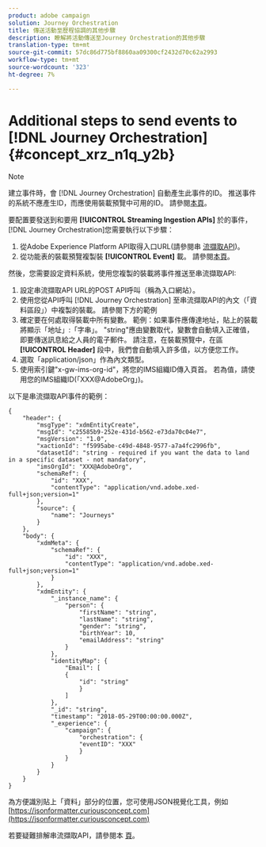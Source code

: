 ```yaml
---
product: adobe campaign
solution: Journey Orchestration
title: 傳送活動至歷程協調的其他步驟
description: 瞭解將活動傳送至Journey Orchestration的其他步驟
translation-type: tm+mt
source-git-commit: 57dc86d775bf8860aa09300cf2432d70c62a2993
workflow-type: tm+mt
source-wordcount: '323'
ht-degree: 7%

---
```




# Additional steps to send events to [!DNL Journey Orchestration] {#concept_xrz_n1q_y2b}

>[!NOTE]
>
>建立事件時，會 [!DNL Journey Orchestration] 自動產生此事件的ID。 推送事件的系統不應產生ID，而應使用裝載預覽中可用的ID。 請參閱[本頁](../event/previewing-the-payload.md)。

要配置要發送到和要用 **[!UICONTROL Streaming Ingestion APIs]** 於的事件， [!DNL Journey Orchestration]您需要執行以下步驟：

1. 從Adobe Experience Platform API取得入口URL(請參閱串 [流擷取API](https://docs.adobe.com/content/help/zh-Hant/experience-platform/ingestion/streaming/overview.html))。
1. 從功能表的裝載預覽複製裝 **[!UICONTROL Event]** 載。 請參閱[本頁](../event/defining-the-payload-fields.md)。

然後，您需要設定資料系統，使用您複製的裝載將事件推送至串流擷取API:

1. 設定串流擷取API URL的POST API呼叫（稱為入口網站）。
1. 使用您從API呼叫 [!DNL Journey Orchestration] 至串流擷取API的內文（「資料區段」）中複製的裝載。 請參閱下方的範例
1. 確定要在何處取得裝載中所有變數。 範例：如果事件應傳達地址，貼上的裝載將顯示「地址」:「字串」。 &quot;string&quot;應由變數取代，變數會自動填入正確值，即要傳送訊息給之人員的電子郵件。 請注意，在裝載預覽中，在區 **[!UICONTROL Header]** 段中，我們會自動填入許多值，以方便您工作。
1. 選取「application/json」作為內文類型。
1. 使用索引鍵&quot;x-gw-ims-org-id&quot;，將您的IMS組織ID傳入頁首。 若為值，請使用您的IMS組織ID(「XXX@AdobeOrg」)。

以下是串流擷取API事件的範例：

```
{
    "header": {
        "msgType": "xdmEntityCreate",
        "msgId": "c25585b9-252e-431d-b562-e73da70c04e7",
        "msgVersion": "1.0",
        "xactionId": "f5995abe-c49d-4848-9577-a7a4fc2996fb",
        "datasetId": "string - required if you want the data to land in a specific dataset - not mandatory",
        "imsOrgId": "XXX@AdobeOrg",
        "schemaRef": {
            "id": "XXX",
            "contentType": "application/vnd.adobe.xed-full+json;version=1"
        },
        "source": {
            "name": "Journeys"
        }
    },
    "body": {
        "xdmMeta": {
            "schemaRef": {
                "id": "XXX",
                "contentType": "application/vnd.adobe.xed-full+json;version=1"
            }
        },
        "xdmEntity": {
            "_instance_name": {
                "person": {
                    "firstName": "string",
                    "lastName": "string",
                    "gender": "string",
                    "birthYear": 10,
                    "emailAddress": "string"
                }
            },
            "identityMap": {
                "Email": [
                {
                    "id": "string"
                    }
                ]
            },
            "_id": "string",
            "timestamp": "2018-05-29T00:00:00.000Z",
            "_experience": {
                "campaign": {
                    "orchestration": {
                    "eventID": "XXX"
                    }
                }
            }
        }
    }
}
```

為方便識別貼上「資料」部分的位置，您可使用JSON視覺化工具，例如 [https://jsonformatter.curiousconcept.com](https://jsonformatter.curiousconcept.com)

若要疑難排解串流擷取API，請參閱本 [頁](https://docs.adobe.com/content/help/zh-Hant/experience-platform/ingestion/streaming/troubleshooting.html)。
